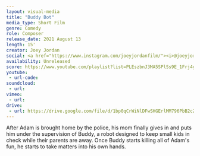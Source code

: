 ```yaml
---
layout: visual-media
title: "Buddy Bot"
media_type: Short Film
genre: Comedy
role: Composer
release_date: 2021 August 13
length: 15'
creator: Joey Jordan
social: <a href="https://www.instagram.com/joeyjordanfilm/"><i>@joeyjordanfilm</i></a>/<a href="https://www.instagram.com/buddybot_/"><i>@buddybot_</i></a>
availability: Unreleased
score: https://www.youtube.com/playlist?list=PLEszbnJ3MA5SPlSs9E_1Frj4gvOfJchuk
youtube:
 - url-code:
soundcloud: 
 - url:
vimeo:
 - url:
drive:
 - url: https://drive.google.com/file/d/1bp0qCrWiNlDFwSHGErlMM796PbB2cZw_/preview
---
```


After Adam is brought home by the police, his mom finally gives in and puts him under the supervision of Buddy, a robot designed to keep small kids in check while their parents are away. Once Buddy starts killing all of Adam's fun, he starts to take matters into his own hands.
